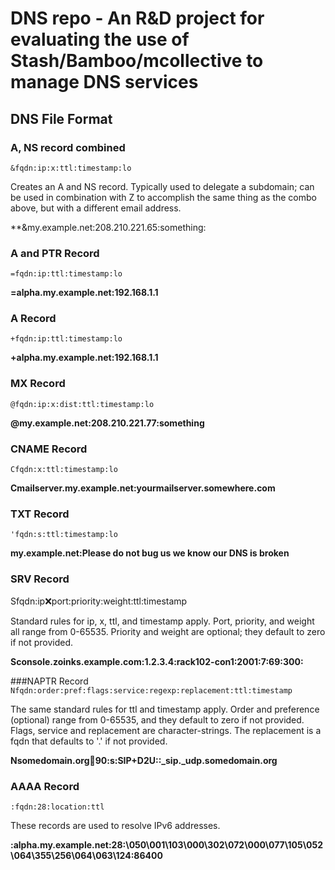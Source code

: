 # DNS repo - An R&D project for evaluating the use of Stash/Bamboo/mcollective to manage DNS services
## DNS File Format
### A, NS record combined
`&fqdn:ip:x:ttl:timestamp:lo`

Creates an A and NS record. Typically used to delegate a subdomain; can be used in combination with Z to accomplish the same thing as the combo above, but with a different email address.

**&my.example.net:208.210.221.65:something:
### A and PTR Record
`=fqdn:ip:ttl:timestamp:lo`

**=alpha.my.example.net:192.168.1.1**

### A Record
`+fqdn:ip:ttl:timestamp:lo`

**+alpha.my.example.net:192.168.1.1**

### MX Record
`@fqdn:ip:x:dist:ttl:timestamp:lo`

**@my.example.net:208.210.221.77:something**

### CNAME Record
`Cfqdn:x:ttl:timestamp:lo`

**Cmailserver.my.example.net:yourmailserver.somewhere.com**

### TXT Record
`'fqdn:s:ttl:timestamp:lo`

**my.example.net:Please do not bug us we know our DNS is broken**

### SRV Record
Sfqdn:ip:x:port:priority:weight:ttl:timestamp

Standard rules for ip, x, ttl, and timestamp apply. Port, priority, and weight all range from 0-65535. Priority and weight are optional; they default to zero if not provided.

**Sconsole.zoinks.example.com:1.2.3.4:rack102-con1:2001:7:69:300:**

###NAPTR Record
`Nfqdn:order:pref:flags:service:regexp:replacement:ttl:timestamp`

The same standard rules for ttl and timestamp apply. Order and preference (optional) range from 0-65535, and they default to zero if not provided. Flags, service and replacement are character-strings. The replacement is a fqdn that defaults to '.' if not provided.

**Nsomedomain.org:100:90:s:SIP+D2U::_sip._udp.somedomain.org**

### AAAA Record
`:fqdn:28:location:ttl`

These records are used to resolve IPv6 addresses.

**:alpha.my.example.net:28:\050\001\103\000\302\072\000\077\105\052\064\355\256\064\063\124:86400**
